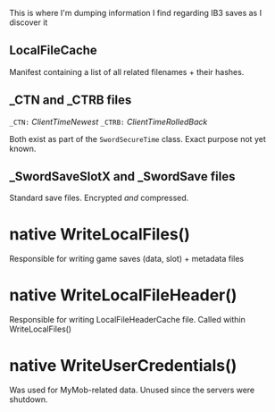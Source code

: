 ﻿This is where I'm dumping information I find regarding IB3 saves as I discover it

## LocalFileCache
Manifest containing a list of all related filenames + their hashes.

## _CTN and _CTRB files
`_CTN:` _ClientTimeNewest_
`_CTRB:` _ClientTimeRolledBack_

Both exist as part of the `SwordSecureTime` class. Exact purpose not
yet known.

## _SwordSaveSlotX and _SwordSave files
Standard save files. Encrypted _and_ compressed.

# native WriteLocalFiles()
Responsible for writing game saves (data, slot) + metadata files

# native WriteLocalFileHeader()
Responsible for writing LocalFileHeaderCache file. Called within WriteLocalFiles()

# native WriteUserCredentials()
Was used for MyMob-related data. Unused since the servers were shutdown.
